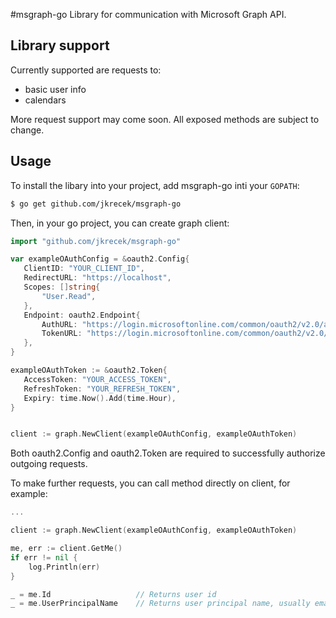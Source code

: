 #msgraph-go
Library for communication with Microsoft Graph API.

Library support
---------------
Currently supported are requests to:
* basic user info
* calendars

More request support may come soon. All exposed methods are subject to change.
 
Usage
-----
To install the libary into your project, add msgraph-go inti your `GOPATH`:
 
```sh
$ go get github.com/jkrecek/msgraph-go
```

Then, in your go project, you can create graph client:
 
 ```go
 import "github.com/jkrecek/msgraph-go"

 var exampleOAuthConfig = &oauth2.Config{
    ClientID: "YOUR_CLIENT_ID",
    RedirectURL: "https://localhost",
    Scopes: []string{
        "User.Read",
    },
    Endpoint: oauth2.Endpoint{
        AuthURL: "https://login.microsoftonline.com/common/oauth2/v2.0/authorize",
        TokenURL: "https://login.microsoftonline.com/common/oauth2/v2.0/token",
    },
}

exampleOAuthToken := &oauth2.Token{
    AccessToken: "YOUR_ACCESS_TOKEN",
    RefreshToken: "YOUR_REFRESH_TOKEN",
    Expiry: time.Now().Add(time.Hour), 
}
 
 
 client := graph.NewClient(exampleOAuthConfig, exampleOAuthToken)
 ```

Both oauth2.Config and oauth2.Token are required to successfully authorize outgoing requests.

To make further requests, you can call method directly on client, for example:

```go
...

client := graph.NewClient(exampleOAuthConfig, exampleOAuthToken)

me, err := client.GetMe()
if err != nil {
    log.Println(err)
}

_ = me.Id                   // Returns user id
_ = me.UserPrincipalName    // Returns user principal name, usually email address

